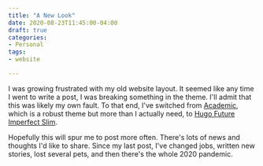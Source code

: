 ```yaml
---
title: "A New Look"
date: 2020-08-23T11:45:00-04:00
draft: true
categories:
- Personal
tags:
- website

---
```


I was growing frustrated with my old website layout. It seemed like any time I went to write a post, I was breaking something in the theme. I'll admit that this was likely my own fault. To that end, I've switched from [Academic](https://themes.gohugo.io/academic/), which is a robust theme but more than I actually need, to [Hugo Future Imperfect Slim](https://themes.gohugo.io/hugo-future-imperfect-slim/). 

Hopefully this will spur me to post more often. There's lots of news and thoughts I'd like to share. Since my last post, I've changed jobs, written new stories, lost several pets, and then there's the whole 2020 pandemic.